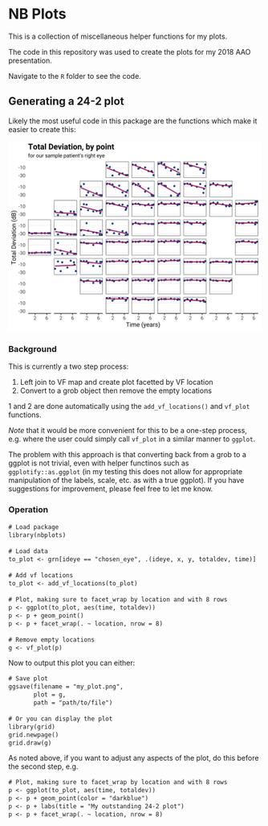 # NB Plots

This is a collection of miscellaneous helper functions for my plots.

The code in this repository was used to create the plots for my 2018 AAO presentation.

Navigate to the `R` folder to see the code.

## Generating a 24-2 plot

Likely the most useful code in this package are the functions which make it easier to create this:

![alt text](images/example.png)


### Background
This is currently a two step process:

1. Left join to VF map and create plot facetted by VF location
2. Convert to a grob object then remove the empty locations

1 and 2 are done automatically using the `add_vf_locations()` and `vf_plot` functions.

*Note* that it would be more convenient for this to be a one-step process, e.g. where the user could simply call `vf_plot` in a similar manner to `ggplot`.

The problem with this approach is that converting back from a grob to a ggplot is not trivial, even with helper functinos such as `ggplotify::as.ggplot` (in my testing this does not allow for appropriate manipulation of the labels, scale, etc. as with a true ggplot). If you have suggestions for improvement, please feel free to let me know.

### Operation

```{r}
# Load package
library(nbplots)

# Load data
to_plot <- grn[ideye == "chosen_eye", .(ideye, x, y, totaldev, time)]

# Add vf locations
to_plot <- add_vf_locations(to_plot)

# Plot, making sure to facet_wrap by location and with 8 rows
p <- ggplot(to_plot, aes(time, totaldev))
p <- p + geom_point()
p <- p + facet_wrap(. ~ location, nrow = 8)

# Remove empty locations  
g <- vf_plot(p)
```

Now to output this plot you can either:

```{r}
# Save plot
ggsave(filename = "my_plot.png",
       plot = g,
       path = "path/to/file")
       
# Or you can display the plot
library(grid)
grid.newpage()
grid.draw(g)
```

As noted above, if you want to adjust any aspects of the plot, do this before the second step, e.g. 

```{r}
# Plot, making sure to facet_wrap by location and with 8 rows
p <- ggplot(to_plot, aes(time, totaldev))
p <- p + geom_point(color = "darkblue")
p <- p + labs(title = "My outstanding 24-2 plot")
p <- p + facet_wrap(. ~ location, nrow = 8)
```
